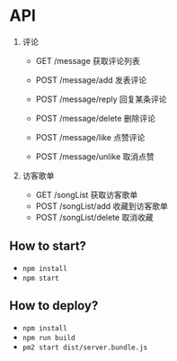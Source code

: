 # API

1. 评论

   + GET /message  获取评论列表
   + POST /message/add 发表评论
   + POST /message/reply 回复某条评论
   + POST /message/delete 删除评论

   + POST /message/like  点赞评论
   + POST /message/unlike  取消点赞

2. 访客歌单

   + GET /songList  获取访客歌单
   + POST /songList/add  收藏到访客歌单
   + POST /songList/delete  取消收藏

## How to start?

+ `npm install`
+ `npm start`

## How to deploy?

+ `npm install`
+ `npm run build`
+ `pm2 start dist/server.bundle.js`